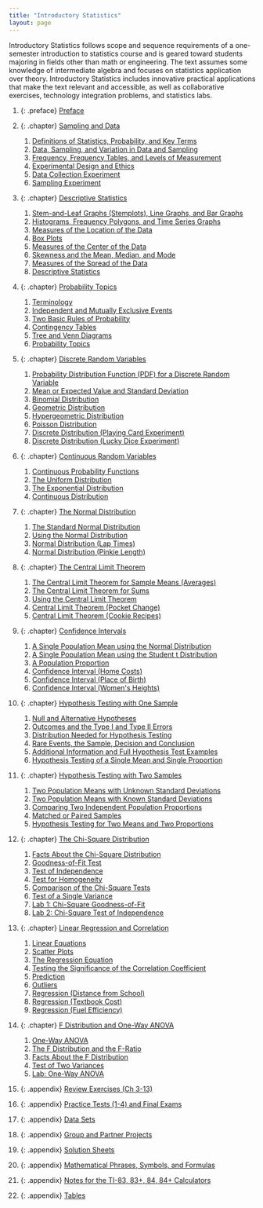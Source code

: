 ```yaml
---
title: "Introductory Statistics"
layout: page
---
```



<div data-type="abstract">
Introductory Statistics follows scope and sequence requirements of a one-semester introduction to statistics course and is geared toward students majoring in fields other than math or engineering. The text assumes some knowledge of intermediate algebra and focuses on statistics application over theory. Introductory Statistics includes innovative practical applications that make the text relevant and accessible, as well as collaborative exercises, technology integration problems, and statistics labs.
</div>

1.  {: .preface} [Preface](contents/m47830.md)
2.  {: .chapter} [Sampling and Data](contents/m46913.md)
    1.  [Definitions of Statistics, Probability, and Key Terms](contents/m46909.md)
    2.  [Data, Sampling, and Variation in Data and Sampling](contents/m46885.md)
    3.  [Frequency, Frequency Tables, and Levels of Measurement](contents/m46882.md)
    4.  [Experimental Design and Ethics](contents/m46919.md)
    5.  [Data Collection Experiment](contents/m50252.md)
    6.  [Sampling Experiment](contents/m50243.md)

3.  {: .chapter} [Descriptive Statistics](contents/m46925.md)
    1.  [Stem-and-Leaf Graphs (Stemplots), Line Graphs, and Bar Graphs](contents/m46934.md)
    2.  [Histograms, Frequency Polygons, and Time Series Graphs](contents/m46924.md)
    3.  [Measures of the Location of the Data](contents/m46930.md)
    4.  [Box Plots](contents/m46920.md)
    5.  [Measures of the Center of the Data](contents/m46928.md)
    6.  [Skewness and the Mean, Median, and Mode](contents/m46931.md)
    7.  [Measures of the Spread of the Data](contents/m46922.md)
    8.  [Descriptive Statistics](contents/m50253.md)

4.  {: .chapter} [Probability Topics](contents/m46938.md)
    1.  [Terminology](contents/m46942.md)
    2.  [Independent and Mutually Exclusive Events](contents/m46948.md)
    3.  [Two Basic Rules of Probability](contents/m46947.md)
    4.  [Contingency Tables](contents/m46935.md)
    5.  [Tree and Venn Diagrams](contents/m46944.md)
    6.  [Probability Topics](contents/m50256.md)

5.  {: .chapter} [Discrete Random Variables](contents/m46955.md)
    1.  [Probability Distribution Function (PDF) for a Discrete Random Variable](contents/m46963.md)
    2.  [Mean or Expected Value and Standard Deviation](contents/m46959.md)
    3.  [Binomial Distribution](contents/m46950.md)
    4.  [Geometric Distribution](contents/m46953.md)
    5.  [Hypergeometric Distribution](contents/m46964.md)
    6.  [Poisson Distribution](contents/m46961.md)
    7.  [Discrete Distribution (Playing Card Experiment)](contents/m50257.md)
    8.  [Discrete Distribution (Lucky Dice Experiment)](contents/m50259.md)

6.  {: .chapter} [Continuous Random Variables](contents/m46967.md)
    1.  [Continuous Probability Functions](contents/m46965.md)
    2.  [The Uniform Distribution](contents/m46972.md)
    3.  [The Exponential Distribution](contents/m46969.md)
    4.  [Continuous Distribution](contents/m50260.md)

7.  {: .chapter} [The Normal Distribution](contents/m46977.md)
    1.  [The Standard Normal Distribution](contents/m46980.md)
    2.  [Using the Normal Distribution](contents/m46973.md)
    3.  [Normal Distribution (Lap Times)](contents/m50261.md)
    4.  [Normal Distribution (Pinkie Length)](contents/m50264.md)

8.  {: .chapter} [The Central Limit Theorem](contents/m46983.md)
    1.  [The Central Limit Theorem for Sample Means (Averages)](contents/m46994.md)
    2.  [The Central Limit Theorem for Sums](contents/m46997.md)
    3.  [Using the Central Limit Theorem](contents/m46992.md)
    4.  [Central Limit Theorem (Pocket Change)](contents/m50268.md)
    5.  [Central Limit Theorem (Cookie Recipes)](contents/m50269.md)

9.  {: .chapter} [Confidence Intervals](contents/m47008.md)
    1.  [A Single Population Mean using the Normal Distribution](contents/m47002.md)
    2.  [A Single Population Mean using the Student t Distribution](contents/m47001.md)
    3.  [A Population Proportion](contents/m46999.md)
    4.  [Confidence Interval (Home Costs)](contents/m50270.md)
    5.  [Confidence Interval (Place of Birth)](contents/m50272.md)
    6.  [Confidence Interval (Women\'s Heights)](contents/m50274.md)

10. {: .chapter} [Hypothesis Testing with One Sample](contents/m47041.md)
    1.  [Null and Alternative Hypotheses](contents/m47033.md)
    2.  [Outcomes and the Type I and Type II Errors](contents/m47029.md)
    3.  [Distribution Needed for Hypothesis Testing](contents/m47036.md)
    4.  [Rare Events, the Sample, Decision and Conclusion](contents/m47044.md)
    5.  [Additional Information and Full Hypothesis Test Examples](contents/m47019.md)
    6.  [Hypothesis Testing of a Single Mean and Single Proportion](contents/m50277.md)

11. {: .chapter} [Hypothesis Testing with Two Samples](contents/m47057.md)
    1.  [Two Population Means with Unknown Standard Deviations](contents/m47050.md)
    2.  [Two Population Means with Known Standard Deviations](contents/m47061.md)
    3.  [Comparing Two Independent Population Proportions](contents/m47060.md)
    4.  [Matched or Paired Samples](contents/m47045.md)
    5.  [Hypothesis Testing for Two Means and Two Proportions](contents/m50278.md)

12. {: .chapter} [The Chi-Square Distribution](contents/m47088.md)
    1.  [Facts About the Chi-Square Distribution](contents/m47062.md)
    2.  [Goodness-of-Fit Test](contents/m47064.md)
    3.  [Test of Independence](contents/m47077.md)
    4.  [Test for Homogeneity](contents/m47091.md)
    5.  [Comparison of the Chi-Square Tests](contents/m47082.md)
    6.  [Test of a Single Variance](contents/m47085.md)
    7.  [Lab 1: Chi-Square Goodness-of-Fit](contents/m50279.md)
    8.  [Lab 2: Chi-Square Test of Independence](contents/m50280.md)

13. {: .chapter} [Linear Regression and Correlation](contents/m47098.md)
    1.  [Linear Equations](contents/m47100.md)
    2.  [Scatter Plots](contents/m47109.md)
    3.  [The Regression Equation](contents/m47117.md)
    4.  [Testing the Significance of the Correlation Coefficient](contents/m47111.md)
    5.  [Prediction](contents/m47105.md)
    6.  [Outliers](contents/m47107.md)
    7.  [Regression (Distance from School)](contents/m50283.md)
    8.  [Regression (Textbook Cost)](contents/m50285.md)
    9.  [Regression (Fuel Efficiency)](contents/m50287.md)

14. {: .chapter} [F Distribution and One-Way ANOVA](contents/m47121.md)
    1.  [One-Way ANOVA](contents/m47124.md)
    2.  [The F Distribution and the F-Ratio](contents/m47128.md)
    3.  [Facts About the F Distribution](contents/m47119.md)
    4.  [Test of Two Variances](contents/m47125.md)
    5.  [Lab: One-Way ANOVA](contents/m50288.md)

15. {: .appendix} [Review Exercises (Ch 3-13)](contents/m47864.md)
16. {: .appendix} [Practice Tests (1-4) and Final Exams](contents/m47865.md)
17. {: .appendix} [Data Sets](contents/m47873.md)
18. {: .appendix} [Group and Partner Projects](contents/m47874.md)
19. {: .appendix} [Solution Sheets](contents/m47882.md)
20. {: .appendix} [Mathematical Phrases, Symbols, and Formulas](contents/m47891.md)
21. {: .appendix} [Notes for the TI-83, 83+, 84, 84+ Calculators](contents/m47896.md)
22. {: .appendix} [Tables](contents/m47875.md)

